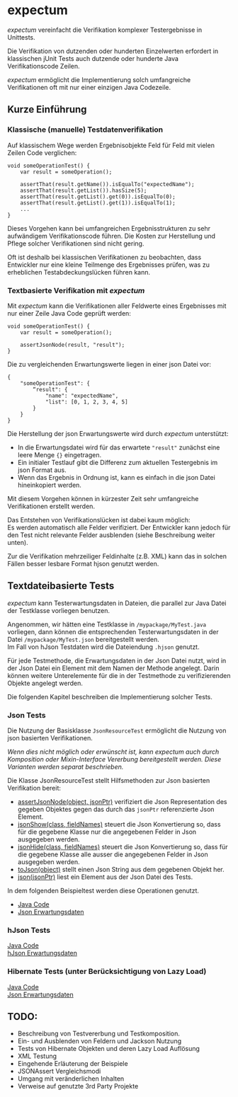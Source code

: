 # expectum

<i>expectum</i> vereinfacht die Verifikation komplexer Testergebnisse in Unittests.

Die Verifikation von dutzenden oder hunderten Einzelwerten erfordert in klassischen jUnit Tests auch
dutzende oder hunderte Java Verifikationscode Zeilen.

<i>expectum</i> ermöglicht die Implementierung solch umfangreiche Verifikationen oft mit nur einer einzigen Java Codezeile.

## Kurze Einführung

### Klassische (manuelle) Testdatenverifikation

Auf klassischem Wege werden Ergebnisobjekte Feld für Feld mit vielen Zeilen Code verglichen:

    void someOperationTest() {
        var result = someOperation();
        
        assertThat(result.getName()).isEqualTo("expectedName");
        assertThat(result.getList()).hasSize(5);
        assertThat(result.getList().get(0)).isEqualTo(0);
        assertThat(result.getList().get(1)).isEqualTo(1);
        ...
    }

Dieses Vorgehen kann bei umfangreichen Ergebnisstrukturen zu sehr aufwändigem Verifikationscode führen.
Die Kosten zur Herstellung und Pflege solcher Verifikationen sind nicht gering.

Oft ist deshalb bei klassischen Verifikationen zu beobachten, dass Entwickler nur eine kleine Teilmenge des Ergebnisses
prüfen, was zu erheblichen Testabdeckungslücken führen kann.

### Textbasierte Verifikation mit <i>expectum</i>

Mit <i>expectum</i> kann die Verifikationen aller Feldwerte eines Ergebnisses mit nur einer Zeile Java Code geprüft werden:

    void someOperationTest() {
        var result = someOperation();

        assertJsonNode(result, "result");
    }

Die zu vergleichenden Erwartungswerte liegen in einer json Datei vor:

    {
        "someOperationTest": {
            “result": {
                "name": "expectedName",
                "list": [0, 1, 2, 3, 4, 5]
            }
        }
    }

Die Herstellung der json Erwartungswerte wird durch <i>expectum</i> unterstützt: 
* In die Erwartungsdatei wird für das erwartete <code>"result"</code> zunächst eine leere Menge <code>{}</code> eingetragen. 
* Ein initialer Testlauf gibt die Differenz zum aktuellen Testergebnis im json Format aus.
* Wenn das Ergebnis in Ordnung ist, kann es einfach in die json Datei hineinkopiert werden.

Mit diesem Vorgehen können in kürzester Zeit sehr umfangreiche Verifikationen erstellt werden.

Das Entstehen von Verifikationslücken ist dabei kaum möglich: <br>
Es werden automatisch alle Felder verifiziert. Der Entwickler kann jedoch für den Test nicht relevante Felder ausblenden 
(siehe Beschreibung weiter unten).

Zur die Verifikation mehrzeiliger Feldinhalte (z.B. XML) kann das in solchen Fällen besser lesbare Format hjson genutzt 
werden. 

## Textdateibasierte Tests

<i>expectum</i> kann Testerwartungsdaten in Dateien, die parallel zur Java Datei der Testklasse vorliegen benutzen.

Angenommen, wir hätten eine Testklasse in <code>/mypackage/MyTest.java</code> vorliegen, dann können die entsprechenden
Testerwartungsdaten in der Datei <code>/mypackage/MyTest.json</code> bereitgestellt werden.<br>
Im Fall von hJson Testdaten wird die Dateiendung <code>.hjson</code> genutzt.

Für jede Testmethode, die Erwartungsdaten in der Json Datei nutzt, wird in der Json Datei ein Element mit dem 
Namen der Methode angelegt.
Darin können weitere Unterelemente für die in der Testmethode zu verifizierenden Objekte angelegt werden.

Die folgenden Kapitel beschreiben die Implementierung solcher Tests.


### Json Tests

Die Nutzung der Basisklasse <code>JsonResourceTest</code> ermöglicht die Nutzung von json basierten Verifikationen.
    
*Wenn dies nicht möglich oder erwünscht ist, kann <i>expectum</i> auch durch Komposition oder Mixin-Interface Vererbung 
bereitgestellt werden. Diese Varianten werden separat beschrieben.*

Die Klasse JsonResourceTest stellt Hilfsmethoden zur Json basierten Verifikation bereit:
* [assertJsonNode(object, jsonPtr)](https://github.com/olaf-boede/expectum/blob/bbd8193e13c4a6b69b88a702fd616c05c252afe9/expectum-core/src/main/java/de/cleanitworks/expectum/core/resource/JsonResourceTestDelegate.java#L179)
  verifiziert die Json Representation des gegeben Objektes gegen das durch das <code>jsonPtr</code> referenzierte Json Element.
* [jsonShow(class, fieldNames)](https://github.com/olaf-boede/expectum/blob/bbd8193e13c4a6b69b88a702fd616c05c252afe9/expectum-core/src/main/java/de/cleanitworks/expectum/core/resource/JsonResourceTestDelegate.java#L212)
  steuert die Json Konvertierung so, dass für die gegebene Klasse nur die angegebenen Felder in Json ausgegeben werden.
* [jsonHide(class, fieldNames)](https://github.com/olaf-boede/expectum/blob/bbd8193e13c4a6b69b88a702fd616c05c252afe9/expectum-core/src/main/java/de/cleanitworks/expectum/core/resource/JsonResourceTestDelegate.java#L201)
  steuert die Json Konvertierung so, dass für die gegebene Klasse alle ausser die angegebenen Felder in Json ausgegeben werden.
* [toJson(object)](https://github.com/olaf-boede/expectum/blob/bbd8193e13c4a6b69b88a702fd616c05c252afe9/expectum-core/src/main/java/de/cleanitworks/expectum/core/resource/JsonResourceTestDelegate.java#L98)
  stellt einen Json String aus dem gegebenen Objekt her.
* [json(jsonPtr)](https://github.com/olaf-boede/expectum/blob/bbd8193e13c4a6b69b88a702fd616c05c252afe9/expectum-core/src/main/java/de/cleanitworks/expectum/core/resource/JsonResourceTestDelegate.java#L140)
  liest ein Element aus der Json Datei des Tests.

In dem folgenden Beispieltest werden diese Operationen genutzt.

* [Java Code](https://github.com/olaf-boede/expectum/blob/bbd8193e13c4a6b69b88a702fd616c05c252afe9/expectum-core/src/test/java/de/cleanitworks/expectum/core/resource/example/MeadowJsonTest.java#L44)<br>
* [Json Erwartungsdaten](https://github.com/olaf-boede/expectum/blob/main/expectum-core/src/test/java/de/cleanitworks/expectum/core/resource/example/MeadowJsonTest.json)

### hJson Tests

[Java Code](https://github.com/olaf-boede/expectum/blob/main/expectum-core/src/test/java/de/cleanitworks/expectum/core/resource/example/MeadowHjsonTest.java)<br>
[hJson Erwartungsdaten](https://github.com/olaf-boede/expectum/blob/main/expectum-core/src/test/java/de/cleanitworks/expectum/core/resource/example/MeadowHjsonTest.hjson)

### Hibernate Tests (unter Berücksichtigung von Lazy Load)

[Java Code](https://github.com/olaf-boede/expectum/blob/main/expectum-hibernate/src/test/java/de/cleanitworks/expectum/hibernate/domaintest/GardenTest.java)<br>
[Json Erwartungsdaten](https://github.com/olaf-boede/expectum/blob/main/expectum-hibernate/src/test/java/de/cleanitworks/expectum/hibernate/domaintest/GardenTest.json)



## TODO:
* Beschreibung von Testvererbung und Testkomposition.
* Ein- und Ausblenden von Feldern und Jackson Nutzung
* Tests von Hibernate Objekten und deren Lazy Load Auflösung
* XML Testung
* Eingehende Erläuterung der Beispiele
* JSONAssert Vergleichsmodi
* Umgang mit veränderlichen Inhalten
* Verweise auf genutzte 3rd Party Projekte





